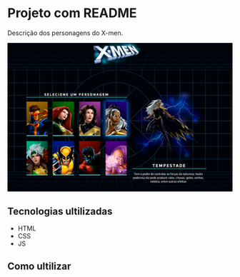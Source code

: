 # Projeto com README
Descrição dos personagens do X-men.

[<img src="./FTXMEN.png" alt="imagem do progeto X-men">](https://camillevale.github.io/X-men/)

## Tecnologias ultilizadas
- HTML 
- CSS
- JS

## Como ultilizar
